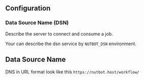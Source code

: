 ## Configuration

### Data Source Name (DSN)

Describe the server to connect and consume a job.

Your can describe the dsn service by `NUTBOT_DSN` environment.

## Data Source Name

DNS in URL format look like this `https://nutbot.host/workflow/`
